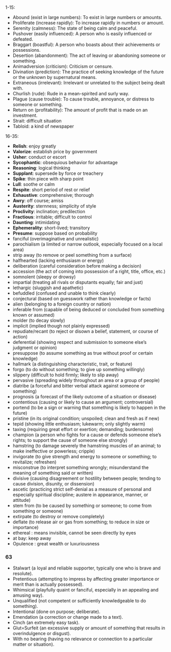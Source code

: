 1-15:  
-   Abound (exist in large numbers): To exist in large numbers or amounts.  
-   Proliferate (increase rapidly): To increase rapidly in numbers or amount.   
-   Serenity (calmness): The state of being calm and peaceful.  
-   Pushover (easily influenced): A person who is easily influenced or defeated.  
-   Braggart (boastful): A person who boasts about their achievements or possessions.  
-   Desertion (abandonment): The act of leaving or abandoning someone or something.  
-   Animadversion (criticism): Criticism or censure.  
-   Divination (prediction): The practice of seeking knowledge of the future or the unknown by supernatural means.  
-   Extraneous (irrelevant): Irrelevant or unrelated to the subject being dealt with.  
-   Churlish (rude): Rude in a mean-spirited and surly way.  
-   Plague (cause trouble): To cause trouble, annoyance, or distress to someone or something.  
-   Return on (profitability): The amount of profit that is made on an investment.  
-   Strait: difficult situation  
-   Tabloid: a kind of newspaper  


16-35:  
-   **Relish**: enjoy greatly
-   **Valorize**: establish price by government
-   **Usher**: conduct or escort
-   **Sycophantic**: obsequious behavior for advantage
-   **Reasoning**: logical thinking
-   **Supplant**: supersede by force or treachery
-   **Spike**: thin piece with sharp point
-   **Lull**: soothe or calm
-   **Respite**: short period of rest or relief
-   **Exhaustive**: comprehensive; thorough
-   **Awry**: off course; amiss
-   **Austerity**: sternness; simplicity of style
-   **Proclivity**: inclination; predilection
-   **Fractious**: irritable; difficult to control
-   **Daunting**: intimidating
-   **Ephemerality**: short-lived; transitory
-   **Presume**: suppose based on probability
-   fanciful (overimaginative and unrealistic)
-   parochialism (a limited or narrow outlook, especially focused on a local area)
-   strip away (to remove or peel something from a surface)
-   halfhearted (lacking enthusiasm or energy)
-   deliberation (careful consideration before making a decision)
-   accession (the act of coming into possession of a right, title, office, etc.)
-   somnolent (sleepy or drowsy)
-   impartial (treating all rivals or disputants equally; fair and just)
-   lethargic (sluggish and apathetic)
-   befuddled (confused and unable to think clearly)
-   conjectural (based on guesswork rather than knowledge or facts)
-   alien (belonging to a foreign country or nation)
-   inferable from (capable of being deduced or concluded from something known or assumed)
-   molder (to decay slowly)
-   implicit (implied though not plainly expressed)
-   repudiate/recant (to reject or disown a belief, statement, or course of action)
-   deferential (showing respect and submission to someone else’s judgment or opinion)
-   presuppose (to assume something as true without proof or certain knowledge)
-   hallmark (a distinguishing characteristic, trait, or feature)
-   forgo (to do without something; to give up something willingly)
-   slippery (difficult to hold firmly; likely to slip away)
-   pervasive (spreading widely throughout an area or a group of people)
-   diatribe (a forceful and bitter verbal attack against someone or something)
-   prognosis (a forecast of the likely outcome of a situation or disease)
-   contentious (causing or likely to cause an argument; controversial)
-   portend (to be a sign or warning that something is likely to happen in the future)
-   pristine (in its original condition; unspoiled; clean and fresh as if new)
-   tepid (showing little enthusiasm; lukewarm; only slightly warm)
-   taxing (requiring great effort or exertion; demanding; burdensome)
-   champion (a person who fights for a cause or defends someone else’s rights; to support the cause of someone else strongly)
-   hamstring (to damage severely the hamstring muscles of an animal; to make ineffective or powerless; cripple)
-   invigorate (to give strength and energy to someone or something; to revitalize; refreshen)
-   misconstrue (to interpret something wrongly; misunderstand the meaning of something said or written)
-   divisive (causing disagreement or hostility between people; tending to cause division, disunity, or dissension)
-   ascetic (practicing strict self-denial as a measure of personal and especially spiritual discipline; austere in appearance, manner, or attitude)
-   stem from (to be caused by something or someone; to come from something or someone)
-   extirpate (to destroy or remove completely)
-   deflate (to release air or gas from something; to reduce in size or importance)
-   ethereal : means invisible, cannot be seen directly by eyes 
-   at bay: keep away 
-   Opulence : great wealth or luxuriousness



### 63
-   Stalwart (a loyal and reliable supporter, typically one who is brave and resolute).
-   Pretentious (attempting to impress by affecting greater importance or merit than is actually possessed).
-   Whimsical (playfully quaint or fanciful, especially in an appealing and amusing way).
-   Unqualified (not competent or sufficiently knowledgeable to do something).
-   Intentional (done on purpose; deliberate).
-   Emendation (a correction or change made to a text).
-   Cinch (an extremely easy task).
-   Glut=Surfeit (an excessive supply or amount of something that results in overindulgence or disgust).
-   With no bearing (having no relevance or connection to a particular matter or situation).



